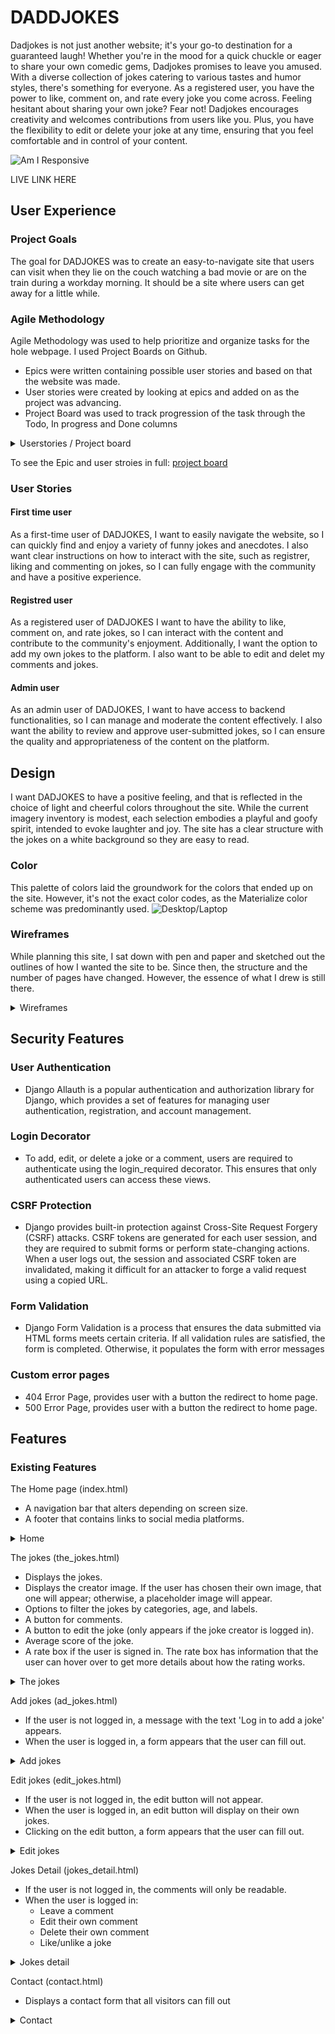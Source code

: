 # DADDJOKES

Dadjokes is not just another website; it's your go-to destination for a guaranteed laugh! Whether you're in the mood for a quick chuckle or eager to share your own comedic gems, Dadjokes promises to leave you amused. With a diverse collection of jokes catering to various tastes and humor styles, there's something for everyone.
As a registered user, you have the power to like, comment on, and rate every joke you come across. Feeling hesitant about sharing your own joke? Fear not! Dadjokes encourages creativity and welcomes contributions from users like you. Plus, you have the flexibility to edit or delete your joke at any time, ensuring that you feel comfortable and in control of your content.

![Am I Responsive](documentation/readme_img/amiresponsive.png)

LIVE LINK HERE

## User Experience

### Project Goals

The goal for DADJOKES was to create an easy-to-navigate site that users can visit when they lie on the couch watching a bad movie or are on the train during a workday morning. It should be a site where users can get away for a little while.

### Agile Methodology

Agile Methodology was used to help prioritize and organize tasks for the hole webpage. I used Project Boards on Github.

* Epics were written containing possible user stories and based on that the website was made.
* User stories were created by looking at epics and added on as the project was advancing.
* Project Board was used to track progression of the task through the Todo, In progress and Done columns

<details>
<summary> Userstories / Project board
</summary>

![userstories.png](documentation/readme_img/userstories.png)
![projectboard.png](documentation/readme_img/projectboard.png)
![issues.png](documentation/readme_img/issues.png)
</details>


To see the Epic and user stroies in full: [project board](https://github.com/users/LindaAPersson/projects/6)

### User Stories

#### First time user

As a first-time user of DADJOKES, I want to easily navigate the website,
so I can quickly find and enjoy a variety of funny jokes and anecdotes.
I also want clear instructions on how to interact with the site,
such as registrer, liking and commenting on jokes,
so I can fully engage with the community and have a positive experience.

#### Registred user

As a registered user of DADJOKES I want to have the ability to like, comment on, and rate jokes, so I can interact with the content and contribute to the community's enjoyment.
Additionally, I want the option to add my own jokes to the platform. I also want to be able to edit and delet my comments and jokes. 

#### Admin user

As an admin user of DADJOKES, I want to have access to backend functionalities,
so I can manage and moderate the content effectively.
I also want the ability to review and approve user-submitted jokes,
so I can ensure the quality and appropriateness of the content on the platform.

## Design

I want DADJOKES to have a positive feeling, and that is reflected in the choice of light and cheerful colors throughout the site. While the current imagery inventory is modest, each selection embodies a playful and goofy spirit, intended to evoke laughter and joy. The site has a clear structure with the jokes on a white background so they are easy to read.

### Color

This palette of colors laid the groundwork for the colors that ended up on the site. However, it's not the exact color codes, as the Materialize color scheme was predominantly used.
![Desktop/Laptop](documentation/readme_img/colors.png)

### Wireframes

While planning this site, I sat down with pen and paper and sketched out the outlines of how I wanted the site to be. Since then, the structure and the number of pages have changed. However, the essence of what I drew is still there.

<details>
<summary> Wireframes
</summary>

![Wireframes1](documentation/readme_img/wireframe1.png)
![Wireframes2](documentation/readme_img/wireframe2.png)
</details>

## Security Features

### User Authentication

* Django Allauth is a popular authentication and authorization library for Django, which provides a set of features for managing user authentication, registration, and account management.

### Login Decorator

* To add, edit, or delete a joke or a comment, users are required to authenticate using the login_required decorator. This ensures that only authenticated users can access these views.

### CSRF Protection

* Django provides built-in protection against Cross-Site Request Forgery (CSRF) attacks. CSRF tokens are generated for each user session, and they are required to submit forms or perform state-changing actions. When a user logs out, the session and associated CSRF token are invalidated, making it difficult for an attacker to forge a valid request using a copied URL.

### Form Validation

* Django Form Validation is a process that ensures the data submitted via HTML forms meets certain criteria. If all validation rules are satisfied, the form is completed. Otherwise, it populates the form with error messages

### Custom error pages

* 404 Error Page, provides user with a button the redirect to home page.
* 500 Error Page, provides user with a button the redirect to home page.

## Features

### Existing Features 

The Home page (index.html) 
* A navigation bar that alters depending on screen size.
* A footer that contains links to social media platforms.

<details>
<summary> Home
</summary>

![home desktop](documentation/readme_img/features/header_desktop.png)
![home mobile](documentation/readme_img/features/header_mobile.png)
</details>

The jokes (the_jokes.html)
* Displays the jokes.
* Displays the creator image. If the user has chosen their own image, that one will appear; otherwise, a placeholder image will appear.
* Options to filter the jokes by categories, age, and labels.
* A button for comments.
* A button to edit the joke (only appears if the joke creator is logged in).
* Average score of the joke.
* A rate box if the user is signed in. The rate box has information that the user can hover over to get more details about how the rating works.

<details>
<summary> The jokes
</summary>

![jokes notlogedin](documentation/readme_img/features/jokesnotlogedin.png)
![jokes](documentation/readme_img/features/jokes.png)
</details>

Add jokes (ad_jokes.html)
* If the user is not logged in, a message with the text 'Log in to add a joke' appears.
* When the user is logged in, a form appears that the user can fill out.

<details>
<summary> Add jokes
</summary>

![addjoke](documentation/readme_img/features/addjoke.png)
</details>

Edit jokes (edit_jokes.html)
* If the user is not logged in, the edit button will not appear.
* When the user is logged in, an edit button will display on their own jokes.
* Clicking on the edit button, a form appears that the user can fill out.

<details>
<summary> Edit jokes
</summary>

![jokes notlogedin](documentation/readme_img/features/editjokebutton.png)
![jokes](documentation/readme_img/features/editjoke.png)
</details>

Jokes Detail (jokes_detail.html)
* If the user is not logged in, the comments will only be readable.
* When the user is logged in:
    * Leave a comment
    * Edit their own comment
    * Delete their own comment
    * Like/unlike a joke

<details>
<summary> Jokes detail
</summary>

![jokesdetail](documentation/readme_img/features/jokesdetail.png)
![editcomment](documentation/readme_img/features/editcomment.png)
</details>

Contact (contact.html)
* Displays a contact form that all visitors can fill out

<details>
<summary> Contact
</summary>

![jokesdetail](documentation/readme_img/features/contact.png)
</details>
